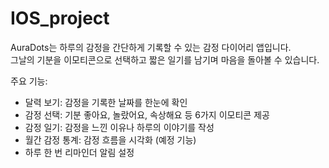 # IOS_project
AuraDots는 하루의 감정을 간단하게 기록할 수 있는 감정 다이어리 앱입니다.  
그날의 기분을 이모티콘으로 선택하고 짧은 일기를 남기며 마음을 돌아볼 수 있습니다.

 주요 기능:
-  달력 보기: 감정을 기록한 날짜를 한눈에 확인
-  감정 선택: 기분 좋아요, 놀랐어요, 속상해요 등 6가지 이모티콘 제공
-  감정 일기: 감정을 느낀 이유나 하루의 이야기를 작성
-  월간 감정 통계: 감정 흐름을 시각화 (예정 기능)
-  하루 한 번 리마인더 알림 설정

